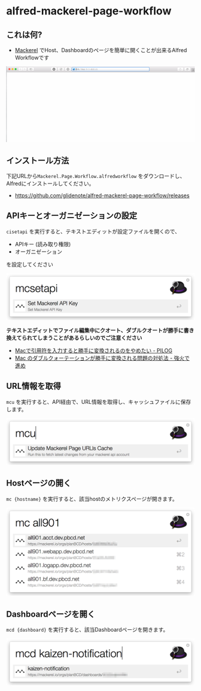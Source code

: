 # alfred-mackerel-page-workflow

## これは何?

 * [Mackerel](https://mackerel.io/) でHost、Dashboardのページを簡単に開くことが出来るAlfred Workflowです

![](images/alfred-mackerel-page-workflow-animation.gif)

## インストール方法

下記URLから`Mackerel.Page.Workflow.alfredworkflow` をダウンロードし、Alfredにインストールしてください。

 * https://github.com/glidenote/alfred-mackerel-page-workflow/releases

## APIキーとオーガニゼーションの設定

`cisetapi` を実行すると、テキストエディットが設定ファイルを開くので、

 * APIキー (読み取り権限)
 * オーガニゼーション

を設定してください

![](images/alfred-mackerel-page-workflow00.png)

**テキストエディットでファイル編集中にクオート、ダブルクオートが勝手に書き換えてられてしまうことがあるらしいのでご注意ください**

 * [Macで引用符を入力すると勝手に変換されるのをやめたい - PILOG](http://xoyip.hatenablog.com/entry/2014/01/06/205101)
 * [Mac のダブルクォーテーションが勝手に変換される問題の対処法 - 強火で進め](http://d.hatena.ne.jp/nakamura001/20140506/1399363317)

## URL情報を取得

`mcu` を実行すると、API経由で、URL情報を取得し、キャッシュファイルに保存します。

![](images/alfred-mackerel-page-workflow01.png)

## Hostページの開く

`mc {hostname}` を実行すると、該当hostのメトリクスページが開きます。

![](images/alfred-mackerel-page-workflow02.png)


## Dashboardページを開く

`mcd {dashboard}` を実行すると、該当Dashboardページを開きます。

![](images/alfred-mackerel-page-workflow03.png)
